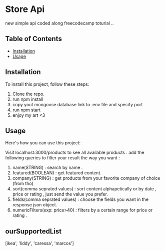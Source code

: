# Store Api
new simple api coded along freecodecamp toturial ..
## Table of Contents

- [Installation](#installation)
- [Usage](#usage)



## Installation

To install this project, follow these steps:

1. Clone the repo.
2. run npm install 
3. copy yout mongoose database link to .env file and specify port 
4. run npm start 
5. enjoy my art <3

## Usage

Here's how you can use this project:

Visit localhost:3000/products to see all available products .
add the following queries to filter your result the way you want :
1. name(STRING) : search by name .
2. featured(BOOLEAN) : get featured content.
3. company(STRING) : get products from your favorite company of choice (from <a name="v"></a> tho)
4. sort(comma seprated values) : sort content alphapetically or by date , price or rating , just send the value you prefer.
5. fields(comma seprated values) : choose the fields you want in the response json object.
6. numericFilters(exp: price>40) : filters by a certain range for price or rating .
   





##  ourSupportedList
[ikea', 'liddy', 'caressa', 'marcos']



